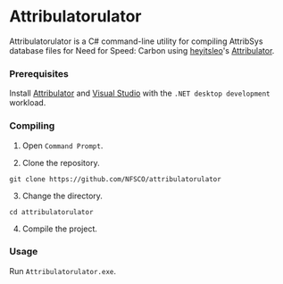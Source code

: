# Attribulatorulator
Attribulatorulator is a C# command-line utility for compiling AttribSys database files for Need for Speed: Carbon using [heyitsleo](https://github.com/leocodes21)'s [Attribulator](https://github.com/NFSTools/Attribulator).

### Prerequisites
Install [Attribulator](https://github.com/NFSTools/Attribulator) and [Visual Studio](https://visualstudio.microsoft.com) with the `.NET desktop development` workload.

### Compiling
1. Open `Command Prompt`.

2. Clone the repository.

```
git clone https://github.com/NFSCO/attribulatorulator
```

3. Change the directory.

```
cd attribulatorulator
```

4. Compile the project.

### Usage
Run `Attribulatorulator.exe`.
